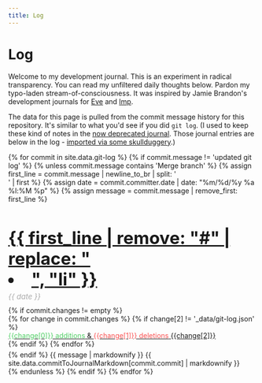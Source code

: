 ```yaml
---
title: Log
---
```


<meta charset="utf-8">
<meta name="viewport" content="width=device-width, initial-scale=1, shrink-to-fit=no">
<link rel="shortcut icon" type="image/x-icon" href="../favicon.ico">
  
<style>
  .header {
    font-size: 35px;
    font-weight: bold;
    margin-bottom: 5px;
  }
  .date {
    font-size: 15px;
    color: #aaa;
    margin-bottom: 10px;
    font-style: italic;
  }
  .commit > .files {
    margin-bottom: 5px;
  }
  .hash {
    font-size: 15px;
  }
  .additions {
    color: rgb(81,207,102);
  }
  .deletions {
    color: rgb(250,82,82);
  }
</style>

<h1 id="title">Log</h1>

Welcome to my development journal. This is an experiment in radical transparency. You can read my unfiltered daily thoughts below. Pardon my typo-laden stream-of-consciousness. It was inspired by Jamie Brandon's development journals for [Eve](http://incidentalcomplexity.com/2014/10/16/retrospective/) and [Imp](https://github.com/jamii/imp).

The data for this page is pulled from the commit message history for this repository. It's similar to what you'd see if you did `git log`. (I used to keep these kind of notes in the [now deprecated journal](./journal). Those journal entries are below in the log - [imported via some skullduggery](https://beta.observablehq.com/@stevekrouse/parse-and-join-journal-to-commits).)

<div id="commits-container">
{% for commit in site.data.git-log %} 
  {% if commit.message != 'updated git log' %}
    {% unless commit.message contains 'Merge branch' %}
      {% assign first_line = commit.message | newline_to_br | split: '<br />' | first %} 
      {% assign date = commit.committer.date | date: "%m/%d/%y %a %l:%M %p" %}
      {% assign message = commit.message | remove_first: first_line %}
      <div class="commit">
        <a class="hash" href="https://github.com/stevekrouse/futureofcoding.org/commit/{{ commit.commit }}"><h2 class="header">
          {{ first_line | remove: "#" | replace: "<li>", "li" }}
        </h2></a>
        <div class="date">{{ date }}</div>
        {% if commit.changes != empty %}
          <div class="files">
            {% for change in commit.changes %}
              {% if change[2] != '_data/git-log.json' %}
               <div class="file">
                  <a target="_blank" class="changes" href="https://github.com/stevekrouse/futureofcoding.org/blob/{{commit.commit}}/{{change[2]}}">
                    <span class="additions">{{change[0]}} additions</span> &
                    <span class="deletions">{{change[1]}} deletions</span>
                  </a>
                  <a target="_blank" href="/{{change[2] | remove: ".md"}}">
                    {{change[2]}}
                  </a>
                </div>
              {% endif %}  
            {% endfor %}
          </div>
        {% endif %}
        {{ message | markdownify }}
        {{ site.data.commitToJournalMarkdown[commit.commit] | markdownify }}
      </div>
    {% endunless %} 
  {% endif %}
{% endfor %}
</div>

<script>
  (function(i,s,o,g,r,a,m){i['GoogleAnalyticsObject']=r;i[r]=i[r]||function(){
  (i[r].q=i[r].q||[]).push(arguments)},i[r].l=1*new Date();a=s.createElement(o),
  m=s.getElementsByTagName(o)[0];a.async=1;a.src=g;m.parentNode.insertBefore(a,m)
  })(window,document,'script','https://www.google-analytics.com/analytics.js','ga');
  ga('create', 'UA-103157758-1', 'auto');
  ga('send', 'pageview');
</script>
<script repoPath="stevekrouse/futureofcoding.org" type="text/javascript" src="/unbreakable-links/index.js"></script>
